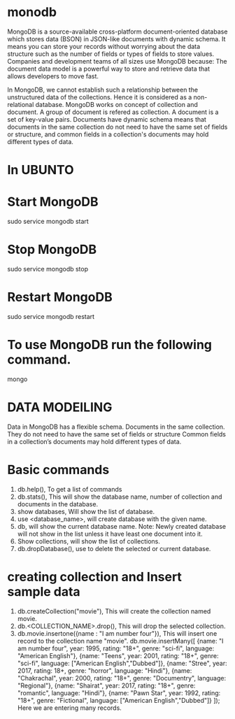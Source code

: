 # monodb

MongoDB is a source-available cross-platform document-oriented database which stores data (BSON) in JSON-like documents with dynamic schema. It means you can store your records without worrying about the data structure such as the number of fields or types of fields to store values. Companies and development teams of all sizes use MongoDB because: The document data model is a powerful way to store and retrieve data that allows developers to move fast.

In MongoDB, we cannot establish such a relationship between the unstructured data of the collections. Hence it is considered as a non-relational database. MongoDB works on concept of collection and document. A group of document is refered as collection.
A document is a set of key-value pairs. Documents have dynamic schema means that documents in the same collection do not need to have the same set of fields or structure, and common fields in a collection's documents may hold different types of data.
 
# In UBUNTO 
# Start MongoDB
sudo service mongodb start
# Stop MongoDB
sudo service mongodb stop
# Restart MongoDB
sudo service mongodb restart
# To use MongoDB run the following command.
mongo

# DATA MODElLING

Data in MongoDB has a flexible schema. Documents in the same collection. They do not need to have the same set of fields or structure Common fields in a collection’s documents may hold different types of data.     

# Basic commands 

1. db.help(),  To get a list of commands
2. db.stats(),  This will show the database name, number of collection and documents in the database.
3. show databases, Will show the list of database.
4. use <database_name>, will create database with the given name.
5. db, will show the current database name. Note: Newly created database will not show in the list unless it have least one document into it.
6. Show collections, will show the list of collections.
7. db.dropDatabase(),  use to delete the selected or current database.

# creating collection and Insert sample data

1. db.createCollection("movie"),     This will create the collection named movie.
2. db.<COLLECTION_NAME>.drop(),   This will drop the selected collection.
3. db.movie.insertone({name : "I am number four"}),  This will insert one record to the collection name "movie".
    db.movie.insertMany([
        {name: "I am number four", year: 1995, rating: "18+", genre: "sci-fi", language: "American English"},
        {name: "Teens", year: 2001, rating: "18+", genre: "sci-fi", language: ["American English","Dubbed"]},
        {name: "Stree", year: 2017, rating: 18+, genre: "horror", language: "Hindi"},
        {name: "Chakrachal", year: 2000, rating: "18+", genre: "Documentry", language: "Regional"},
        {name: "Shairat", year: 2017, rating: "18+", genre: "romantic", language: "Hindi"},
        {name: "Pawn Star", year: 1992, rating: "18+", genre: "Fictional", language: ["American English","Dubbed"]}
        ]);
       Here we are entering many records.